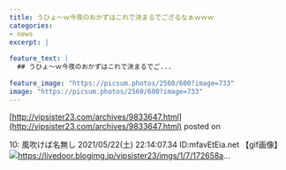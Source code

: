 ```yaml
---
title: うひょ～ｗ今夜のおかずはこれで決まるでござるなぁｗｗｗ
categories:
- news
excerpt: |
  
feature_text: |
  ## うひょ～ｗ今夜のおかずはこれで決まるでご...
  
feature_image: "https://picsum.photos/2560/600?image=733"
image: "https://picsum.photos/2560/600?image=733"
---
```


[http://vipsister23.com/archives/9833647.html](http://vipsister23.com/archives/9833647.html)
posted on 

<!--more-->

10: 風吹けば名無し 2021/05/22(土) 22:14:07.34 ID:mfavEtEia.net 【gif画像】![](https://livedoor.blogimg.jp/vipsister23/imgs/8/d/8d313e29.gifhttps://livedoor.blogimg.jp/vipsister23/imgs/6/a/6a253c07.gif)https://livedoor.blogimg.jp/vipsister23/imgs/1/7/172658a...
